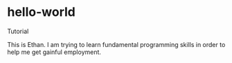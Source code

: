 # hello-world
Tutorial

This is Ethan. I am trying to learn fundamental programming skills in order to help me get gainful employment. 
